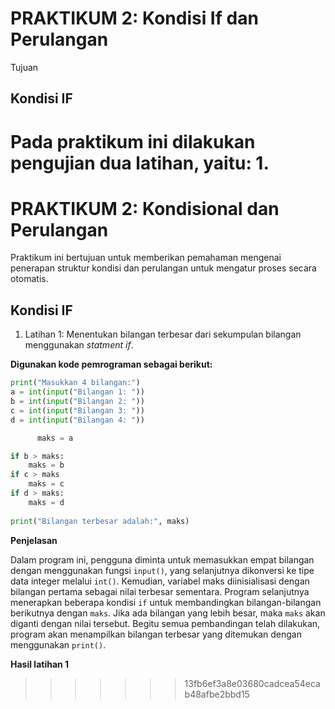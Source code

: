 # PRAKTIKUM 2: Kondisi If dan Perulangan
Tujuan 
## Kondisi IF
Pada praktikum ini dilakukan pengujian dua latihan, yaitu:
1. 
=======
# PRAKTIKUM 2: Kondisional dan Perulangan

Praktikum ini bertujuan untuk memberikan pemahaman mengenai penerapan struktur kondisi dan perulangan untuk mengatur proses secara otomatis.

## Kondisi IF
1. Latihan 1: Menentukan bilangan terbesar dari sekumpulan bilangan menggunakan _statment if_.

**Digunakan kode pemrograman sebagai berikut:**

```python
print("Masukkan 4 bilangan:")
a = int(input("Bilangan 1: "))
b = int(input("Bilangan 2: "))
c = int(input("Bilangan 3: "))
d = int(input("Bilangan 4: "))

      maks = a

if b > maks:
    maks = b
if c > maks
    maks = c
if d > maks:
    maks = d
    
print("Bilangan terbesar adalah:", maks)
```
**Penjelasan**
  
  Dalam program ini, pengguna diminta untuk memasukkan empat bilangan dengan menggunakan fungsi `input()`, yang selanjutnya dikonversi ke tipe data integer melalui `int()`. Kemudian, variabel maks diinisialisasi dengan bilangan pertama sebagai nilai terbesar sementara. Program selanjutnya menerapkan beberapa kondisi `if` untuk membandingkan bilangan-bilangan berikutnya dengan `maks`. Jika ada bilangan yang lebih besar, maka `maks` akan diganti dengan nilai tersebut. Begitu semua pembandingan telah dilakukan, program akan menampilkan bilangan terbesar yang ditemukan dengan menggunakan `print()`. 

**Hasil latihan 1**
>>>>>>> 13fb6ef3a8e03680cadcea54ecab48afbe2bbd15
